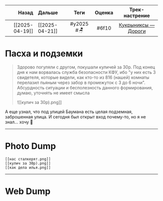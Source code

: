 |          Назад | Дальше         |    Теги    | Оценка |                           Трек-настрение                           |
| --------------:|:-------------- |:----------:|:------:|:------------------------------------------------------------------:|
| [[2025-04-19]] | [[2025-04-21]] | #y2025 #🪑 | #6f10  | [Кукрыниксы — Дороги](https://www.youtube.com/watch?v=pF_zz0yMx0c) |

# Пасха и подземки
> Здорово погуляли с другом, покушали куличей за 30р. Под конец дня к нам ворвалась служба безопасности КФУ, ибо "у них есть 3 свидетеля, которые видели, как кто-то из 816 (нашей) комнаты перелазил пьяным через забор в промежуток с 3 до 6 ночи". Абсурдность ситуации и бесполезность данного формирования, думаю, уточнять не имеет смысла
> 
> ![[кулич за 30р).png]]

А еще узнал, что под улицей Баумана есть целая подземная, заброшенная улица. И сегодня был открыт вход почему-то, но я не знал... хочу 🙏

---

# Photo Dump

```litegal
[[нас сталкерят.png]]
[[кулич за 30р).png]]
[[как дела илья.png]]
```

---

# Web Dump